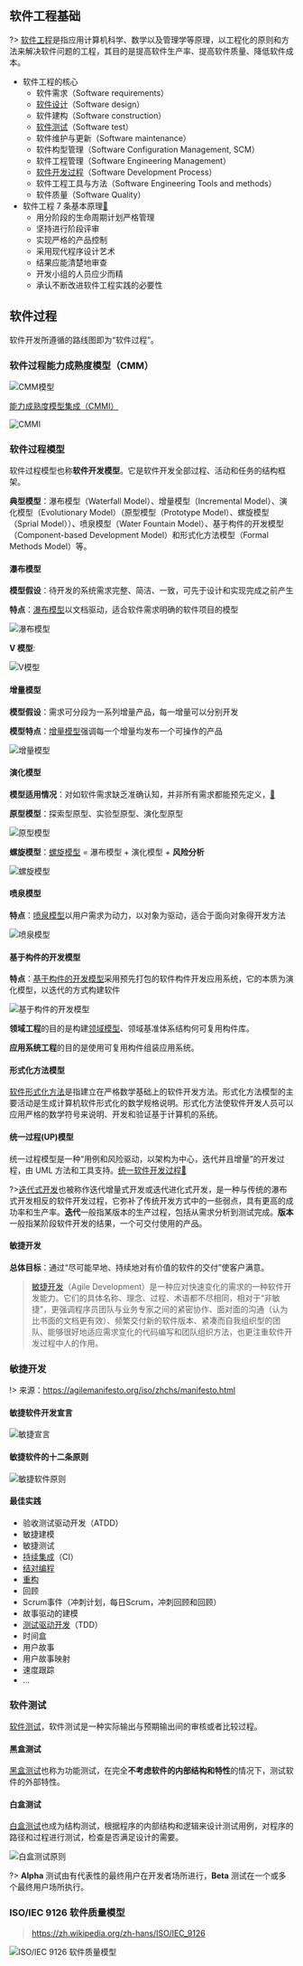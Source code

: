 ## 软件工程基础

?> [软件工程](https://zh.wikipedia.org/wiki/%E8%BD%AF%E4%BB%B6%E5%B7%A5%E7%A8%8B)是指应用计算机科学、数学以及管理学等原理，以工程化的原则和方法来解决软件问题的工程，其目的是提高软件生产率、提高软件质量、降低软件成本。

- 软件工程的核心
  - 软件需求（Software requirements）
  - [软件设计](https://zh.wikipedia.org/wiki/%E8%BD%AF%E4%BB%B6%E8%AE%BE%E8%AE%A1)（Software design）
  - 软件建构（Software construction）
  - [软件测试](https://zh.wikipedia.org/wiki/%E8%BD%AF%E4%BB%B6%E6%B5%8B%E8%AF%95)（Software test）
  - 软件维护与更新（Software maintenance）
  - 软件构型管理（Software Configuration Management, SCM）
  - 软件工程管理（Software Engineering Management）
  - [软件开发过程](https://zh.wikipedia.org/wiki/%E8%BD%AF%E4%BB%B6%E5%BC%80%E5%8F%91%E8%BF%87%E7%A8%8B)（Software Development Process）
  - 软件工程工具与方法（Software Engineering Tools and methods）
  - 软件质量（Software Quality）
- 软件工程 7 条基本原理[🔗](http://www.inest.cas.cn/kxcb/kxcb_kpyd/kjqy/201406/t20140616_239883.html)
  - 用分阶段的生命周期计划严格管理
  - 坚持进行阶段评审
  - 实现严格的产品控制
  - 采用现代程序设计艺术
  - 结果应能清楚地审查
  - 开发小组的人员应少而精
  - 承认不断改进软件工程实践的必要性

## 软件过程

软件开发所遵循的路线图即为“软件过程”。

### 软件过程能力成熟度模型（CMM）

![CMM模型](https://cdn.jsdelivr.net/gh/ssmath/mypic/img/20200215173257.png)

[能力成熟度模型集成（CMMI）](https://zh.wikipedia.org/zh-hans/%E8%83%BD%E5%8A%9B%E6%88%90%E7%86%9F%E5%BA%A6%E6%A8%A1%E5%9E%8B%E9%9B%86%E6%88%90)

![CMMI](https://cdn.jsdelivr.net/gh/ssmath/mypic/img/20200215173334.png)

### 软件过程模型

软件过程模型也称**软件开发模型**。它是软件开发全部过程、活动和任务的结构框架。

**典型模型**：瀑布模型（Waterfall Model）、增量模型（Incremental Model）、演化模型（Evolutionary Model）（原型模型（Prototype Model）、螺旋模型（Sprial Model））、喷泉模型（Water Fountain Model）、基于构件的开发模型（Component-based Development Model）和形式化方法模型（Formal Methods Model）等。

#### 瀑布模型

**模型假设**：待开发的系统需求完整、简洁、一致，可先于设计和实现完成之前产生

**特点**：[瀑布模型](https://en.wikipedia.org/wiki/Waterfall_model)以文档驱动，适合软件需求明确的软件项目的模型

![瀑布模型](https://cdn.jsdelivr.net/gh/ssmath/mypic/img/20200215190708.png)

**V 模型**:

![V模型](https://cdn.jsdelivr.net/gh/ssmath/mypic/img/20200215191751.png)

#### 增量模型

**模型假设**：需求可分段为一系列增量产品，每一增量可以分别开发

**模型特点**：[增量模型](https://wiki.mbalib.com/wiki/%E5%A2%9E%E9%87%8F%E6%A8%A1%E5%9E%8B)强调每一个增量均发布一个可操作的产品

![增量模型](https://cdn.jsdelivr.net/gh/ssmath/mypic/img/20200215192657.png)

#### 演化模型

**模型适用情况**：对如软件需求缺乏准确认知，并非所有需求都能预先定义，[🔗](https://baike.baidu.com/item/%E6%BC%94%E5%8C%96%E6%A8%A1%E5%9E%8B)

**原型模型**：探索型原型、实验型原型、演化型原型

![原型模型](https://cdn.jsdelivr.net/gh/ssmath/mypic/img/20200215195600.png)

**螺旋模型**：[螺旋模型](https://zh.wikipedia.org/wiki/%E8%9E%BA%E6%97%8B%E6%A8%A1%E5%9E%8B) = 瀑布模型 + 演化模型 + **风险分析**

![螺旋模型](https://cdn.jsdelivr.net/gh/ssmath/mypic/img/20200215195430.png)

#### 喷泉模型

**特点**：[喷泉模型](https://wiki.mbalib.com/wiki/%E5%96%B7%E6%B3%89%E6%A8%A1%E5%9E%8B)以用户需求为动力，以对象为驱动，适合于面向对象得开发方法

![喷泉模型](https://cdn.jsdelivr.net/gh/ssmath/mypic/img/20200215202233.png)

#### 基于构件的开发模型

**特点**：[基于构件的开发模型](https://en.wikipedia.org/wiki/Component-based_software_engineering)采用预先打包的软件构件开发应用系统，它的本质为演化模型，以迭代的方式构建软件

![基于构件的开发模型](https://cdn.jsdelivr.net/gh/ssmath/mypic/img/20200215202814.png)

**领域工程**的目的是构建[领域模型](https://baike.baidu.com/item/%E9%A2%86%E5%9F%9F%E6%A8%A1%E5%9E%8B)、领域基准体系结构何可复用构件库。

**应用系统工程**的目的是使用可复用构件组装应用系统。

#### 形式化方法模型

[软件形式化方法](https://baike.baidu.com/item/%E8%BD%AF%E4%BB%B6%E5%BD%A2%E5%BC%8F%E5%8C%96%E6%96%B9%E6%B3%95/18551194?fr=aladdin)是指建立在严格数学基础上的软件开发方法。形式化方法模型的主要活动是生成计算机软件形式化的数学规格说明。形式化方法使软件开发人员可以应用严格的数学符号来说明、开发和验证基于计算机的系统。

#### 统一过程(UP)模型

统一过程模型是一种“用例和风险驱动，以架构为中心，迭代并且增量”的开发过程，由 UML 方法和工具支持。[统一软件开发过程🔗](https://zh.wikipedia.org/wiki/%E7%BB%9F%E4%B8%80%E8%BD%AF%E4%BB%B6%E5%BC%80%E5%8F%91%E8%BF%87%E7%A8%8B)

?>[迭代式开发](https://zh.wikipedia.org/wiki/%E8%BF%AD%E4%BB%A3%E5%BC%8F%E5%BC%80%E5%8F%91)也被称作迭代增量式开发或迭代进化式开发，是一种与传统的瀑布式开发相反的软件开发过程，它弥补了传统开发方式中的一些弱点，具有更高的成功率和生产率。**迭代**一般指某版本的生产过程，包括从需求分析到测试完成。**版本**一般指某阶段软件开发的结果，一个可交付使用的产品。

#### 敏捷开发

**总体目标**：通过“尽可能早地、持续地对有价值的软件的交付”使客户满意。

>[敏捷开发](https://zh.wikipedia.org/wiki/%E6%95%8F%E6%8D%B7%E8%BD%AF%E4%BB%B6%E5%BC%80%E5%8F%91)（Agile Development）是一种应对快速变化的需求的一种软件开发能力。它们的具体名称、理念、过程、术语都不尽相同，相对于“非敏捷”，更强调程序员团队与业务专家之间的紧密协作、面对面的沟通（认为比书面的文档更有效）、频繁交付新的软件版本、紧凑而自我组织型的团队、能够很好地适应需求变化的代码编写和团队组织方法，也更注重软件开发过程中人的作用。

### 敏捷开发

!> 来源：https://agilemanifesto.org/iso/zhchs/manifesto.html

#### 敏捷软件开发宣言

![敏捷宣言](https://mypic-1258313760.cos.ap-guangzhou.myqcloud.com/img/20200215213033.png)



#### 敏捷软件的十二条原则

![敏捷软件原则](https://mypic-1258313760.cos.ap-guangzhou.myqcloud.com/img/20200215213152.png)

#### 最佳实践

- 验收测试驱动开发（ATDD）
- 敏捷建模
- 敏捷测试
- [持续集成](https://zh.wikipedia.org/wiki/%E6%8C%81%E7%BA%8C%E6%95%B4%E5%90%88)（CI）
- [结对编程](https://zh.wikipedia.org/zh-hans/%E7%BB%93%E5%AF%B9%E7%BC%96%E7%A8%8B)
- [重构](https://zh.wikipedia.org/wiki/%E9%87%8D%E6%9E%84)
- 回顾
- Scrum事件（冲刺计划，每日Scrum，冲刺回顾和回顾）
- 故事驱动的建模
- [测试驱动开发](https://baike.baidu.com/item/%E6%B5%8B%E8%AF%95%E9%A9%B1%E5%8A%A8%E5%BC%80%E5%8F%91)（TDD）
- 时间盒
- 用户故事
- 用户故事映射
- 速度跟踪
- ...

### 软件测试

[软件测试](https://zh.wikipedia.org/wiki/%E8%BD%AF%E4%BB%B6%E6%B5%8B%E8%AF%95)，软件测试是一种实际输出与预期输出间的审核或者比较过程。

#### 黑盒测试

[黑盒测试](https://zh.wikipedia.org/wiki/%E9%BB%91%E7%9B%92%E6%B5%8B%E8%AF%95)也称为功能测试，在完全**不考虑软件的内部结构和特性**的情况下，测试软件的外部特性。

#### 白盒测试

[白盒测试](https://zh.wikipedia.org/wiki/%E7%99%BD%E7%9B%92%E6%B5%8B%E8%AF%95)也成为结构测试，根据程序的内部结构和逻辑来设计测试用例，对程序的路径和过程进行测试，检查是否满足设计的需要。

![白盒测试原则](https://mypic-1258313760.cos.ap-guangzhou.myqcloud.com/img/20200215215050.png)

?> **Alpha** 测试由有代表性的最终用户在开发者场所进行，**Beta** 测试在一个或多个最终用户场所执行。

### ISO/IEC 9126 软件质量模型

> https://zh.wikipedia.org/zh-hans/ISO/IEC_9126

![ISO/IEC 9126 软件质量模型](https://mypic-1258313760.cos.ap-guangzhou.myqcloud.com/img/20200215215743.png)